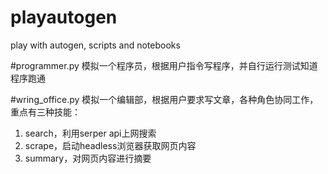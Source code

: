 # playautogen
play with autogen, scripts and notebooks

#programmer.py
模拟一个程序员，根据用户指令写程序，并自行运行测试知道程序跑通

#wring_office.py
模拟一个编辑部，根据用户要求写文章，各种角色协同工作，重点有三种技能：
1. search，利用serper api上网搜索
2. scrape，启动headless浏览器获取网页内容
3. summary，对网页内容进行摘要
